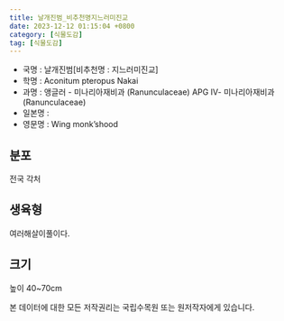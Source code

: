 ```yaml
---
title: 날개진범_비추천명지느러미진교
date: 2023-12-12 01:15:04 +0800
category: [식물도감]
tag: [식물도감]
---
```




- 국명 : 날개진범[비추천명 : 지느러미진교]
- 학명 : Aconitum pteropus Nakai
- 과명 : 앵글러 - 미나리아재비과 (Ranunculaceae) APG Ⅳ- 미나리아재비과 (Ranunculaceae)
- 일본명 : 
- 영문명 : Wing monk’shood


## 분포
전국 각처
## 생육형
여러해살이풀이다.
## 크기
높이 40~70cm






본 데이터에 대한 모든 저작권리는 국립수목원 또는 원저작자에게 있습니다.
